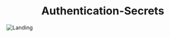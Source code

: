 <h1 align="center">Authentication-Secrets</h1>

![Landing](https://user-images.githubusercontent.com/85986348/185791186-e97c972e-a229-4985-8be6-2dd328c5f8fb.png)

